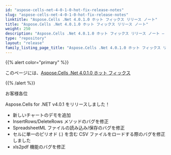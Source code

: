 ```yaml
---
id: "aspose-cells-net-4-0-1-0-hot-fix-release-notes"
slug: "aspose-cells-net-4-0-1-0-hot-fix-release-notes"
linktitle: "Aspose.Cells .Net 4.0.1.0 ホット フィックス リリース ノート"
title: "Aspose.Cells .Net 4.0.1.0 ホット フィックス リリース ノート"
weight: 250
description: "Aspose.Cells .Net 4.0.1.0 ホット フィックス リリース ノート – the latest updates and fixes."
type: "repository"
layout: "release"
family_listing_page_title: "Aspose.Cells .Net 4.0.1.0 ホット フィックス リリース ノート"
---
```

{{% alert color="primary" %}} 

このページには、[Aspose.Cells .Net 4.0.1.0 ホット フィックス](https://releases.aspose.com/cells/net/new-releases/aspose.cells-.net-4.0.1.0-hot-fix/)

{{% /alert %}} 

お客様各位

Aspose.Cells for .NET v4.0.1 をリリースしました！

- 新しいチャートのデモを追加
- InsertRows/DeleteRows メソッドのバグを修正
- SpreadsheetML ファイルの読み込み/保存のバグを修正
- セルに単一のピリオド (.) を含む CSV ファイルをロードする際のバグを修正しました
- xls2pdf 機能のバグを修正
